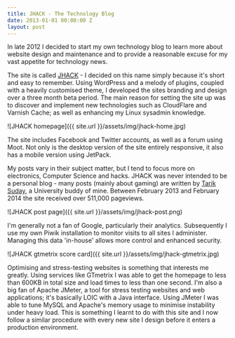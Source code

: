 ```yaml
---
title: JHACK - The Technology Blog
date: 2013-01-01 00:00:00 Z
layout: post
---
```


In late 2012 I decided to start my own technology blog to learn more about website design and maintenance and to provide a reasonable excuse for my vast appetite for technology news.

The site is called [JHACK](http://jhack.co.uk) - I decided on this name simply because it's short and easy to remember. Using WordPress and a melody of plugins, coupled with a heavily customised theme, I developed the sites branding and design over a three month beta period. The main reason for setting the site up was to discover and implement new technologies such as CloudFlare and Varnish Cache; as well as enhancing my Linux sysadmin knowledge.

![JHACK homepage]({{ site.url }}/assets/img/jhack-home.jpg)

The site includes Facebook and Twitter accounts, as well as a forum using Moot. Not only is the desktop version of the site entirely responsive, it also has a mobile version using JetPack.

My posts vary in their subject matter, but I tend to focus more on electronics, Computer Science and hacks. JHACK was never intended to be a personal blog - many posts (mainly about gaming) are written by [Tarik Suday](http://jhack.co.uk/author/tarik-suday/), a University buddy of mine.
Between February 2013 and February 2014 the site received over 511,000 pageviews.

![JHACK post page]({{ site.url }}/assets/img/jhack-post.png)

I'm generally not a fan of Google, particularly their analytics. Subsequently I use my own Piwik installation to monitor visits to all sites I administer. Managing this data 'in-house' allows more control and enhanced security.

![JHACK gtmetrix score card]({{ site.url }}/assets/img/jhack-gtmetrix.jpg)

Optimising and stress-testing websites is something that interests me greatly. Using services like GTmetrix I was able to get the homepage to less than 600KB in total size and load times to less than one second. I'm also a big fan of Apache JMeter, a tool for stress testing websites and web applications; it's basically LOIC with a Java interface. Using JMeter I was able to tune MySQL and Apache's memory usage to minimise instability under heavy load. This is something I learnt to do with this site and I now follow a similar procedure with every new site I design before it enters a production environment.